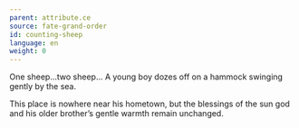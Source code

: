 ```yaml
---
parent: attribute.ce
source: fate-grand-order
id: counting-sheep
language: en
weight: 0
---
```


One sheep…two sheep…
A young boy dozes off on a hammock swinging gently by the sea.

This place is nowhere near his hometown, but the blessings of the sun god and his older brother’s gentle warmth remain unchanged.
